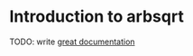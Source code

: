 # Introduction to arbsqrt

TODO: write [great documentation](http://jacobian.org/writing/what-to-write/)
